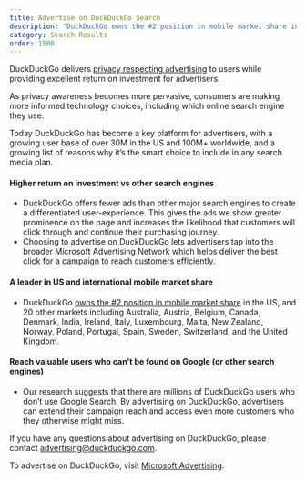 ```yaml
---
title: Advertise on DuckDuckGo Search
description: "DuckDuckGo owns the #2 position in mobile market share in the US, and 18 other markets."
category: Search Results
order: 1500
---
```


DuckDuckGo delivers <a href="{{ site.baseurl }}/company/ads-by-microsoft-on-duckduckgo-private-search">privacy respecting advertising</a> to users while providing excellent return on investment for advertisers.

As privacy awareness becomes more pervasive, consumers are making more informed technology choices, including which online search engine they use.

Today DuckDuckGo has become a key platform for advertisers, with a growing user base of over 30M in the US and 100M+ worldwide, and a growing list of reasons why it’s the smart choice to include in any search media plan.

#### Higher return on investment vs other search engines

-   DuckDuckGo offers fewer ads than other major search engines to create a differentiated user-experience. This gives the ads we show greater prominence on the page and increases the likelihood that customers will click through and continue their purchasing journey.
-   Choosing to advertise on DuckDuckGo lets advertisers tap into the broader Microsoft Advertising Network which helps deliver the best click for a campaign to reach customers efficiently.

#### A leader in US and international mobile market share

-   DuckDuckGo [owns the #2 position in mobile market share](https://radar.cloudflare.com/reports/search-engine-market-share-2024-q1) in the US, and 20 other markets including Australia, Austria, Belgium, Canada, Denmark, India, Ireland, Italy, Luxembourg, Malta, New Zealand, Norway, Poland, Portugal, Spain, Sweden, Switzerland, and the United Kingdom.

#### Reach valuable users who can’t be found on Google (or other search engines)  

-   Our research suggests that there are millions of DuckDuckGo users who don’t use Google Search. By advertising on DuckDuckGo, advertisers can extend their campaign reach and access even more customers who they otherwise might miss.

If you have any questions about advertising on DuckDuckGo, please contact [advertising@duckduckgo.com](mailto:advertising@duckduckgo.com).

To advertise on DuckDuckGo, visit [Microsoft Advertising](https://about.ads.microsoft.com/en-us/h/a/microsoft-advertising).
